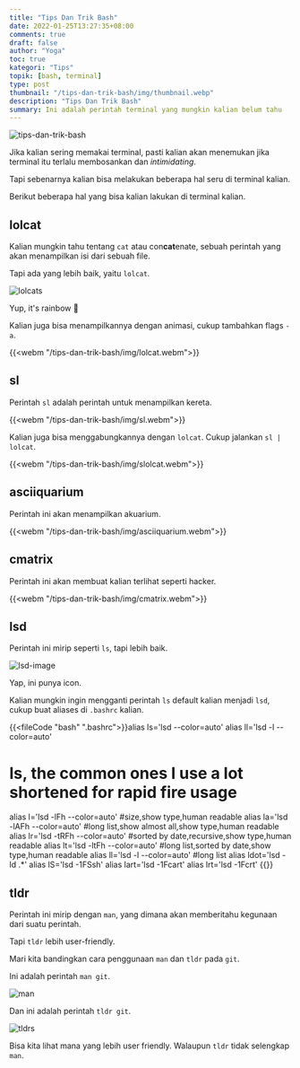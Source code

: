 ```yaml
---
title: "Tips Dan Trik Bash"
date: 2022-01-25T13:27:35+08:00
comments: true
draft: false
author: "Yoga"
toc: true
kategori: "Tips"
topik: [bash, terminal]
type: post
thumbnail: "/tips-dan-trik-bash/img/thumbnail.webp"
description: "Tips Dan Trik Bash"
summary: Ini adalah perintah terminal yang mungkin kalian belum tahu
---
```


![tips-dan-trik-bash](/tips-dan-trik-bash/img/thumbnail.webp)

Jika kalian sering memakai terminal, pasti kalian akan menemukan jika terminal itu terlalu membosankan dan _intimidating_.

Tapi sebenarnya kalian bisa melakukan beberapa hal seru di terminal kalian.

Berikut beberapa hal yang bisa kalian lakukan di terminal kalian.

## lolcat

Kalian mungkin tahu tentang `cat` atau con**cat**enate, sebuah perintah yang akan menampilkan isi dari sebuah file.

Tapi ada yang lebih baik, yaitu `lolcat`.

![lolcats](/tips-dan-trik-bash/img/lolcat.webp)

Yup, it's rainbow 🌈

Kalian juga bisa menampilkannya dengan animasi, cukup tambahkan flags `-a`.


{{<webm "/tips-dan-trik-bash/img/lolcat.webm">}}

## sl

Perintah `sl` adalah perintah untuk menampilkan kereta.

{{<webm "/tips-dan-trik-bash/img/sl.webm">}}

Kalian juga bisa menggabungkannya dengan `lolcat`. Cukup jalankan `sl | lolcat`.

{{<webm "/tips-dan-trik-bash/img/slolcat.webm">}}

## asciiquarium

Perintah ini akan menampilkan akuarium.

{{<webm "/tips-dan-trik-bash/img/asciiquarium.webm">}}

## cmatrix

Perintah ini akan membuat kalian terlihat seperti hacker.

{{<webm "/tips-dan-trik-bash/img/cmatrix.webm">}}

## lsd

Perintah ini mirip seperti `ls`, tapi lebih baik.

![lsd-image](/tips-dan-trik-bash/img/lsd.webp)

Yap, ini punya icon.

Kalian mungkin ingin mengganti perintah `ls` default kalian menjadi `lsd`, cukup buat aliases di `.bashrc` kalian.

{{<fileCode "bash" ".bashrc">}}alias ls='lsd --color=auto'
alias ll='lsd -l --color=auto'
# ls, the common ones I use a lot shortened for rapid fire usage
alias l='lsd -lFh --color=auto'     #size,show type,human readable
alias la='lsd -lAFh --color=auto'   #long list,show almost all,show type,human readable
alias lr='lsd -tRFh --color=auto'   #sorted by date,recursive,show type,human readable
alias lt='lsd -ltFh --color=auto'   #long list,sorted by date,show type,human readable
alias ll='lsd -l --color=auto'      #long list
alias ldot='lsd -ld .*'
alias lS='lsd -1FSsh'
alias lart='lsd -1Fcart'
alias lrt='lsd -1Fcrt'
{{</fileCode>}}

## tldr

Perintah ini mirip dengan `man`, yang dimana akan memberitahu kegunaan dari suatu perintah.

Tapi `tldr` lebih user-friendly.

Mari kita bandingkan cara penggunaan `man` dan `tldr` pada `git`.

Ini adalah perintah `man git`.

![man](/tips-dan-trik-bash/img/man.webp)

Dan ini adalah perintah `tldr git`.

![tldrs](/tips-dan-trik-bash/img/tldr.webp)

Bisa kita lihat mana yang lebih user friendly. Walaupun `tldr` tidak selengkap `man`.


